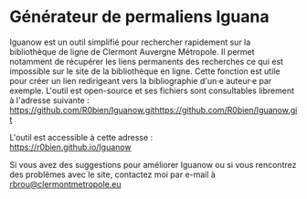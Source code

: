 # Générateur de permaliens Iguana
Iguanow est un outil simplifié pour rechercher rapidement sur la bibliothèque de ligne de Clermont Auvergne Métropole.
Il permet notamment de récupérer les liens permanents des recherches ce qui est impossible sur le site de la bibliothèque en ligne. Cette fonction est utile pour créer un lien redirigeant vers la bibliographie d'un·e auteur·e par exemple.
L'outil est open-source et ses fichiers sont consultables librement à l'adresse suivante :  
https://github.com/R0bien/Iguanow.githttps://github.com/R0bien/Iguanow.git  

L'outil est accessible à cette adresse :  
https://r0bien.github.io/Iguanow
  
  Si vous avez des suggestions pour améliorer Iguanow ou si vous rencontrez des problèmes avec le site, contactez moi par e-mail à
rbrou@clermontmetropole.eu
